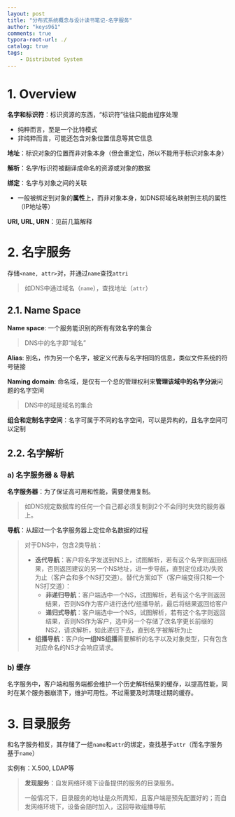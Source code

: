 ```yaml
---
layout: post
title: "分布式系统概念与设计读书笔记-名字服务"
author: "keys961"
comments: true
typora-root-url: ./
catalog: true
tags:
	- Distributed System
---
```


# 1. Overview

**名字和标识符**：标识资源的东西，“标识符”往往只能由程序处理

- 纯粹而言，至是一个比特模式
- 非纯粹而言，可能还包含对象位置信息等其它信息

**地址**：标识对象的位置而非对象本身（但会重定位，所以不能用于标识对象本身）

**解析**：名字/标识符被翻译成命名的资源或对象的数据

**绑定**：名字与对象之间的关联

- 一般被绑定到对象的**属性**上，而非对象本身，如DNS将域名映射到主机的属性（IP地址等）

**URI, URL, URN**：见前几篇解释

# 2. 名字服务

存储`<name, attr>`对，并通过`name`查找`attri`

> 如DNS中通过域名（`name`），查找地址（`attr`） 

## 2.1. Name Space

**Name space**: 一个服务能识别的所有有效名字的集合

> DNS中的名字即“域名”

**Alias**: 别名，作为另一个名字，被定义代表与名字相同的信息，类似文件系统的符号链接

**Naming domain**: 命名域，是仅有一个总的管理权利来**管理该域中的名字分派**问题的名字空间

> DNS中的域是域名的集合

**组合和定制名字空间**：名字可属于不同的名字空间，可以是异构的，且名字空间可以定制

## 2.2. 名字解析

### a) 名字服务器 & 导航

**名字服务器**：为了保证高可用和性能，需要使用复制。

> 如DNS规定数据库的任何一个自己都必须复制到2个不会同时失效的服务器上。

**导航**：从超过一个名字服务器上定位命名数据的过程

> 对于DNS中，包含2类导航：
>
> - **迭代导航**：客户将名字发送到NS上，试图解析，若有这个名字则返回结果，否则返回建议的另一个NS地址，进一步导航，直到定位成功/失败为止（客户会和多个NS打交道）。替代方案如下（客户端变得只和一个NS打交道）：
>   - **非递归导航**：客户端选中一个NS，试图解析，若有这个名字则返回结果，否则NS作为客户进行迭代/组播导航，最后将结果返回给客户
>   - **递归式导航**：客户端选中一个NS，试图解析，若有这个名字则返回结果，否则NS作为客户，选中另一个存储了改名字更长前缀的NS2，请求解析，如此递归下去，直到名字被解析为止
> - **组播导航**：客户向**一组NS组播**需要解析的名字以及对象类型，只有包含对应命名的NS才会响应请求。

### b) 缓存

名字服务中，客户端和服务端都会维护一个历史解析结果的缓存，以提高性能，同时在某个服务器崩溃下，维护可用性。不过需要及时清理过期的缓存。

# 3. 目录服务

和名字服务相反，其存储了一组`name`和`attr`的绑定，查找基于`attr`（而名字服务基于`name`）

实例有：X.500, LDAP等

> **发现服务**：自发网络环境下设备提供的服务的目录服务。
>
> 一般情况下，目录服务的地址是众所周知，且客户端是预先配置好的；而自发网络环境下，设备会随时加入，这回导致组播导航

